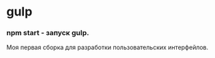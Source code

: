 # gulp

### npm start - запуск gulp.

Моя первая сборка для разработки пользовательских интерфейлов.
